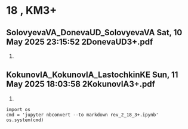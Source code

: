 # **18 , KM3+**

## SolovyevaVA_DonevaUD_SolovyevaVA	Sat, 10 May 2025 23:15:52	2DonevaUD3+.pdf

1. 

## KokunovIA_KokunovIA_LastochkinKE	Sun, 11 May 2025 18:03:58	2KokunovIA3+.pdf

1. 


```
import os 
cmd = 'jupyter nbconvert --to markdown rev_2_18_3+.ipynb'
os.system(cmd)
```
